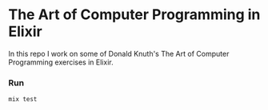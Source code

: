 # The Art of Computer Programming in Elixir

In this repo I work on some of Donald Knuth's The Art of Computer Programming exercises in Elixir.

### Run

```
mix test
```

